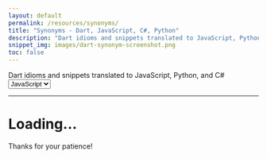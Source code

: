 ```yaml
---
layout: default
permalink: /resources/synonyms/
title: "Synonyms - Dart, JavaScript, C#, Python"
description: "Dart idioms and snippets translated to JavaScript, Python, and C#."
snippet_img: images/dart-synonym-screenshot.png
toc: false
---
```


<div class="synonym">
  <p class="language-choice">
    Dart idioms and snippets translated to JavaScript, Python, and C#&nbsp;
    <select>
      <option value="js">JavaScript</option>
      <option value="csharp">C#</option>
      <option value="java">Java/GWT</option>
      <option value="python">Python</option>
    </select>
  </p>
  <nav>
    <ul class="nav col3"></ul>
  </nav>
  <hr>
  <div id="synonym-meat">
    <div class='page-header'>
      <h1>Loading&hellip;</h1>
      <p>Thanks for your patience!</p>
    </div>
  </div>
</div>

<script type="application/dart" src="assets/synonyms.dart"></script>
<script type="text/javascript" src="assets/dart.js"></script>

<script type="text/javascript">
  window.addEventListener('message', function(e) {
    if (e.data == 'code:loaded') {
      window.prettyPrint();
    }
  });
</script>
